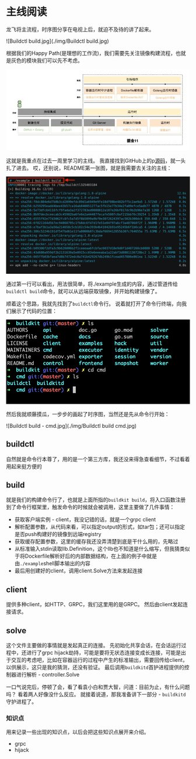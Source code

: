 # 主线阅读

龙飞将主流程，时序图分享在电视上后，就迫不及待的讲了起来。

![Buildctl build.jpg](./img/Buildctl build.jpg)

根据我们的Happy Path(是理想的工作流)，我们需要先关注镜像构建流程，也就是灰色的模块我们可以先不考虑。

![掘金11 Happy Path - build.jpg](./img/11HappyPathbuild.jpg)

这就是我重点在过去一周里学习的主线。
我直接找到GitHub上的p[源码](https://github.com/moby/buildkit)，就一头扎了进去。
哎，还别说，README第一张图，就是我需要去关注的主线：

![bk-example.png](./img/bk-example.png)

通过第一行可以看出，用法很简单，将./example生成的内容，通过管道传给 `buildctl build`命令，就可以从远端获取镜像，并开始构建镜像了。

顺着这个思路，我就先找到了`buildctl`命令行。
说着就打开了命令行终端，向我们展示了代码的位置：

![cmd.png](./img/cmd.png)

然后我就顺藤摸瓜，一步步的画起了时序图，当然还是先从命令行开始：

![Buildctl build - cmd.jpg](./img/Buildctl build cmd.jpg)

## buildctl
自然就是命令行本尊了，用的是一个第三方库，我还没来得急查看细节，不过看着用起来挺方便的

## build
就是我们的构建命令行了，也就是上面所指的`buildkit build`，将入口函数注册到了命令行框架里，触发命令的时候就会被调用，这里主要做了几件事情：

* 获取客户端实例 - client，我没记错的话，就是一个grpc client 
* 解析配置参数，从代码来看，可以指定output的形式，如tar包；还可以指定是否push构建好的镜像到远端registry
* 获取缓存配置参数，这里的缓存我还没弄清楚到底是干什么用的，先略过
* 从标准输入stdin读取llb.Definition，这个llb也不知道是什么缩写，但我猜类似于将Dockerfile解析好后的内部数据结构，在上面的例子中就是由`./example`shell脚本输出的内容
* 最后用创建好的client，调用client.Solve方法来发起连接

## client
提供多种client，如HTTP、GRPC，我们这里用的是GRPC。
然后由client发起连接请求。

## solve
这个文件主要做的事情就是发起真正的连接。
先初始化共享会话，在会话运行过程中，还进行了grpc hijack劫持，可能是要将无状态连接变成长连接，可能是出于交互的考虑吧，比如在容器运行的过程中产生的标准输出，需要回传给client，以供展示，这只是我的猜测，还没有验证。
最后调用`buildkitd`首护进程提供的控制器进行解析 - controller.Solve

一口气说完后，停顿了会，看了看袁小白和贾大智，问道：目前为止，有什么问题吗？
看着两人好像没什么反应。
就接着说道，那我准备讲下一部分 - `buildkitd`守护进程了。


### 知识点
用来记录一些出现的知识点，以后会把这些知识点展开来介绍。

* grpc
* hijack

